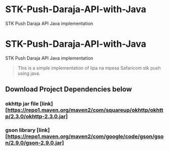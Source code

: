 # STK-Push-Daraja-API-with-Java
STK Push Daraja API Java implementation

# STK-Push-Daraja-API-with-Java
STK Push Daraja API Java implementation


>This is a simple implementation of lipa na mpesa Safaricom stk push using java.

## Download Project Dependencies below
### okhttp jar file [link][https://repo1.maven.org/maven2/com/squareup/okhttp/okhttp/2.3.0/okhttp-2.3.0.jar]
### gson library [link][https://repo1.maven.org/maven2/com/google/code/gson/gson/2.9.0/gson-2.9.0.jar]

